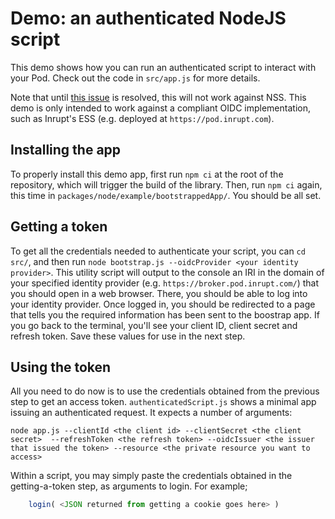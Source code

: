 # Demo: an authenticated NodeJS script

This demo shows how you can run an authenticated script to interact with your Pod.
Check out the code in `src/app.js` for more details.

Note that until [this issue](https://github.com/solid/node-solid-server/issues/1533)
is resolved, this will not work against NSS. This demo is only intended to work against a compliant
OIDC implementation, such as Inrupt's ESS (e.g. deployed at `https://pod.inrupt.com`).

## Installing the app

To properly install this demo app, first run `npm ci` at the root of the repository, which will trigger
the build of the library. Then, run `npm ci` again, this time in
`packages/node/example/bootstrappedApp/`. You should be all set.

## Getting a token

To get all the credentials needed to authenticate your script, you can `cd src/`,
and then run `node bootstrap.js --oidcProvider <your identity provider>`. 
This utility script will output to the console an IRI in the domain of your specified
identity provider (e.g. `https://broker.pod.inrupt.com/`) that you should open
in a web browser. There, you should be able to log into your identity provider. Once
logged in, you should be redirected to a page that tells you the required information
has been sent to the boostrap app. If you go back to the terminal, you'll see
your client ID, client secret and refresh token. Save these values for use in the next step.

## Using the token

All you need to do now is to use the credentials obtained from the previous step to get an
access token. `authenticatedScript.js` shows a minimal app issuing an authenticated
request. It expects a number of arguments: 

```
node app.js --clientId <the client id> --clientSecret <the client secret>  --refreshToken <the refresh token> --oidcIssuer <the issuer that issued the token> --resource <the private resource you want to access>
```
Within a script, you may simply paste the credentials obtained in the getting-a-token step, as arguments to login.  For example;
```javascript
    login( <JSON returned from getting a cookie goes here> )
```